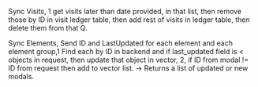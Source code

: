 
Sync Visits, 1 get visits later than date provided, in that list, then remove those by ID in visit ledger table, then add rest of visits in ledger table, then delete them from that Q.

Sync Elements, Send ID and LastUpdated for each element and each element group,1 Find each by ID in backend and if last_updated field is < objects in request, then update that object in vector, 2, if ID from modal !=  ID from request then add to vector list. -> Returns a list of updated or new modals.
